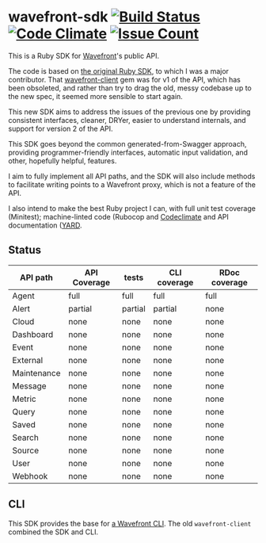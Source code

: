 # wavefront-sdk [![Build Status](https://travis-ci.org/snltd/wavefront-sdk.svg?branch=master)](https://travis-ci.org/snltd/wavefront-sdk) [![Code Climate](https://codeclimate.com/github/snltd/wavefront-sdk/badges/gpa.svg)](https://codeclimate.com/github/snltd/wavefront-sdk) [![Issue Count](https://codeclimate.com/github/snltd/wavefront-sdk/badges/issue_count.svg)](https://codeclimate.com/github/snltd/wavefront-sdk)

This is a Ruby SDK for [Wavefront](https://www.wavefront.com/)'s
public API.

The code is based on [the original Ruby
SDK](https://github.com/wavefrontHQ/ruby-client), to which I was a
major contributor. That
[wavefront-client](https://rubygems.org/gems/wavefront-client/) gem
was for v1 of the API, which has been obsoleted, and rather than try
to drag the old, messy codebase up to the new spec, it seemed more
sensible to start again.

This new SDK aims to address the issues of the previous one by
providing consistent interfaces, cleaner, DRYer, easier to
understand internals, and support for version 2 of the API.

This SDK goes beyond the common generated-from-Swagger approach,
providing programmer-friendly interfaces, automatic input
validation, and other, hopefully helpful, features.

I aim to fully implement all API paths, and the SDK will also
include methods to facilitate writing points to a Wavefront proxy,
which is not a feature of the API.

I also intend to make the best Ruby project I can, with full unit
test coverage (Minitest); machine-linted code (Rubocop and
[Codeclimate](https://codeclimate.com/github/snltd/wavefront-sdk)
and API documentation ([YARD](http://yardoc.org/).

## Status

| API path    | API Coverage | tests   | CLI coverage | RDoc coverage |
| ----------- | ------------ | ------- | ------------ | ------------- |
| Agent       | full         | full    | full         | full          |
| Alert       | partial      | partial | partial      | none          |
| Cloud       | none         | none    | none         | none          |
| Dashboard   | none         | none    | none         | none          |
| Event       | none         | none    | none         | none          |
| External    | none         | none    | none         | none          |
| Maintenance | none         | none    | none         | none          |
| Message     | none         | none    | none         | none          |
| Metric      | none         | none    | none         | none          |
| Query       | none         | none    | none         | none          |
| Saved       | none         | none    | none         | none          |
| Search      | none         | none    | none         | none          |
| Source      | none         | none    | none         | none          |
| User        | none         | none    | none         | none          |
| Webhook     | none         | none    | none         | none          |

## CLI

This SDK provides the base for [a Wavefront
CLI](https://github.com/snltd/wavefront-cli). The old
`wavefront-client` combined the SDK and CLI.
